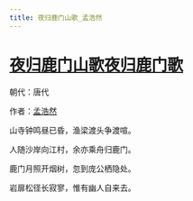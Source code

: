 ```yaml
---
title: 夜归鹿门山歌_孟浩然
---
```


# [夜归鹿门山歌夜归鹿门歌](http://so.gushiwen.org/view_7305.aspx)

朝代：唐代

作者：[孟浩然](http://so.gushiwen.org/author_757.aspx)

山寺钟鸣昼已昏，渔梁渡头争渡喧。

人随沙岸向江村，余亦乘舟归鹿门。

鹿门月照开烟树，忽到庞公栖隐处。

岩扉松径长寂寥，惟有幽人自来去。